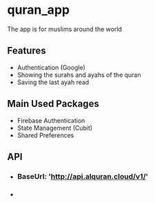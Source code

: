 # quran_app
The app is for muslims around the world

## Features
- Authentication (Google)
- Showing the surahs and ayahs of the quran
- Saving the last ayah read

## Main Used Packages
- Firebase Authentication
- State Management (Cubit)
- Shared Preferences

## API
 - ### BaseUrl: 'http://api.alquran.cloud/v1/'
 - ### 
